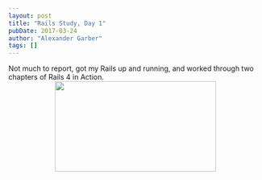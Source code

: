 ```yaml
---
layout: post
title: "Rails Study, Day 1"
pubDate: 2017-03-24
author: "Alexander Garber"
tags: []
---
```


<div dir="ltr" style="text-align: left;" trbidi="on">Not much to report, got my Rails up and running, and worked through two chapters of Rails 4 in Action.<br>
          <div class="separator" style="clear: both; text-align: center;"><a href="https://2.bp.blogspot.com/-xF9H2Udbkuo/WNS11o2hJPI/AAAAAAAAQIU/kfRZo4L46IofRXStRa7tip-oHsMPIw-MwCLcB/s1600/PHOTO_20170324_165559.jpg" imageanchor="1" style="margin-left: 1em; margin-right: 1em;"><img border="0" height="180" src="https://2.bp.blogspot.com/-xF9H2Udbkuo/WNS11o2hJPI/AAAAAAAAQIU/kfRZo4L46IofRXStRa7tip-oHsMPIw-MwCLcB/s320/PHOTO_20170324_165559.jpg" width="320"></a></div>
<br>
        </div>
